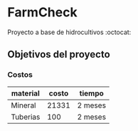 # FarmCheck
Proyecto a base de hidrocultivos
:octocat:
## Objetivos del proyecto
### Costos
material | costo | tiempo
---------|-------|-------
Mineral | 21331 | 2 meses
Tuberias | 100 | 2 meses
